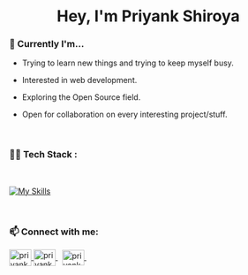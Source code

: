<h1 align="center">Hey, I'm Priyank Shiroya </h1>

<!-- about text /////////////////////////////////////////////////////// -->

### 📌 Currently I'm...

 - Trying to learn new things and trying to keep myself busy.
 
 - Interested in web development.

 - Exploring the Open Source field.
 
 - Open for collaboration on every interesting project/stuff.

<br/>

<!-- tech stack /////////////////////////////////////////////////////// -->

### 👨‍💻  Tech Stack : 
<br/>

[![My Skills](https://skillicons.dev/icons?i=html,css,js,bootstrap,tailwindcss,react,redux,nodejs,express,mongodb,mysql,postman,netlify,c,cpp,python,git)](https://github.com/priyankMS)


<!-- git analytics 

  
<!-- Connect with me /////////////////////////////////////////////////////// -->
<br/>

### 📫 Connect with me:
<p align="left">

<a href="https://www.linkedin.com/in/priyank-s-601464222/" target="blank">
    <img align="center" src="https://raw.githubusercontent.com/rahuldkjain/github-profile-readme-generator/master/src/images/icons/Social/linked-in-alt.svg" alt="priyank-s-601464222" height="30" width="40" />
</a>
<a href="https://www.instagram.com/priyank.shiroya" target="blank">
    <img align="center" src="https://raw.githubusercontent.com/rahuldkjain/github-profile-readme-generator/master/src/images/icons/Social/instagram.svg" alt="priyank shiroya" height="30" width="40" />
</a>&nbsp;
<a href="mailto:pmshiroya56@gmail.com" target="blank">
    <img align="center" src="https://mailmeteor.com/logos/assets/PNG/Gmail_Logo_256px.png" alt="priyank shiroya" height="28" width="40" />
</a>&nbsp;

</a>&nbsp;
</a>

</p>
